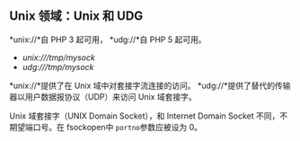 Unix 领域：Unix 和 UDG
----------------------

*unix://*自 PHP 3 起可用， *udg://*自 PHP 5 起可用。

-   <span class="simpara"> *unix:///tmp/mysock* </span>
-   <span class="simpara"> *udg:///tmp/mysock* </span>

*unix://*提供了在 Unix 域中对套接字流连接的访问。
*udg://*提供了替代的传输器以用户数据报协议（UDP）来访问 Unix 域套接字。

Unix 域套接字（UNIX Domain Socket），和 Internet Domain Socket
不同，不期望端口号。在 <span class="function">fsockopen</span>中
`portno`参数应被设为 0。
